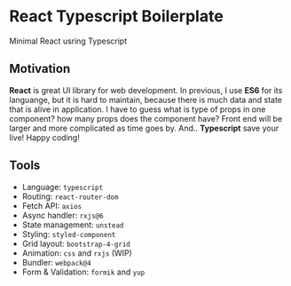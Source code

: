 # React Typescript Boilerplate

Minimal React usring Typescript

## Motivation

**React** is great UI library for web development. In previous, I use **ES6** for its languange, but it is hard to maintain, because there is much data and state that is alive in application. I have to guess what is type of props in one component? how many props does the component have? Front end will be larger and more complicated as time goes by. And.. **Typescript** save your live! Happy coding!

## Tools

- Language: `typescript`
- Routing: `react-router-dom`
- Fetch API: `axios`
- Async handler: `rxjs@6`
- State management: `unstead`
- Styling: `styled-component`
- Grid layout: `bootstrap-4-grid`
- Animation: `css` and `rxjs` (WIP)
- Bundler: `webpack@4`
- Form & Validation: `formik` and `yup`